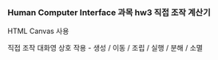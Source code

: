 ### Human Computer Interface 과목 hw3 직접 조작 계산기
HTML Canvas 사용


직접 조작 대화영 상호 작용 - 생성 / 이동 / 조립 / 실행 / 분해 / 소멸

